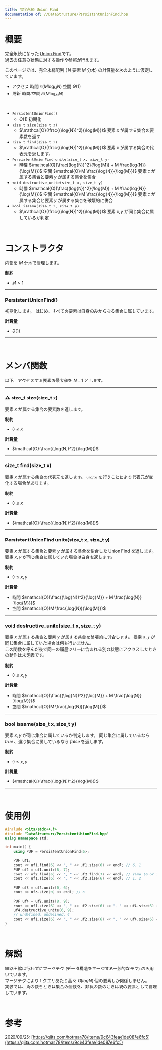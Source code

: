 ```yaml
---
title: 完全永続 Union Find
documentation_of: //DataStructure/PersistentUnionFind.hpp
---
```


# 概要

完全永続になった [Union Find](https://tkmst201.github.io/Library/DataStructure/UnionFind.hpp)です。  
過去の任意の状態に対する操作や参照が行えます。  

このページでは、完全永続配列 ( $N$ 要素 $M$ 分木) の計算量を次のように仮定しています。
- アクセス 時間 $\mathcal{O}(M \log_M{N})$ 空間 $\Theta(1)$
- 更新 時間/空間 $\mathcal{O}(M \log_M{N})$

<br>

- `PersistentUnionFind()`
	- $\Theta(1)$ 初期化
- `size_t size(size_t x)`
	- $\mathcal{O}(\frac{(\log{N})^2}{\log{M}})$ 要素 $x$ が属する集合の要素数を返す
- `size_t find(size_t x)`
	- $\mathcal{O}(\frac{(\log{N})^2}{\log{M}})$ 要素 $x$ が属する集合の代表元を返します。
- `PersistentUnionFind unite(size_t x, size_t y)`
	- 時間 $\mathcal{O}(\frac{(log{N})^2}{\log{M}} + M \frac{log{N}}{\log{M}})$ 空間 $\mathcal{O}(M \frac{\log{N}}{\log{M}})$ 要素 $x$ が属する集合と要素 $y$ が属する集合を併合
- `void destructive_unite(size_t x, size_t y)`
	- 時間 $\mathcal{O}(\frac{(log{N})^2}{\log{M}} + M \frac{log{N}}{\log{M}})$ 空間 $\mathcal{O}(M \frac{\log{N}}{\log{M}})$ 要素 $x$ が属する集合と要素 $y$ が属する集合を破壊的に併合
- `bool issame(size_t x, size_t y)`
	- $\mathcal{O}(\frac{(\log{N})^2}{\log{M}})$ 要素 $x, y$ が同じ集合に属しているか判定


<br>

# コンストラクタ

内部を $M$ 分木で管理します。  

**制約**

- $M > 1$

---

### PersistentUnionFind()

初期化します。
はじめ、すべての要素は自身のみからなる集合に属しています。  

**計算量**

- $\Theta(1)$

---

<br>

# メンバ関数

以下、アクセスする要素の最大値を $N-1$ とします。  

---

### :warning: size_t size(size_t x)

要素 $x$ が属する集合の要素数を返します。  

**制約**

- $0 \leq x$

**計算量**

- $\mathcal{O}(\frac{(\log{N})^2}{\log{M}})$

---

### size_t find(size_t x)

要素 $x$ が属する集合の代表元を返します。
`unite` を行うことにより代表元が変化する場合があります。  

**制約**

- $0 \leq x$

**計算量**

- $\mathcal{O}(\frac{(\log{N})^2}{\log{M}})$

---

### PersistentUnionFind unite(size_t x, size_t y)

要素 $x$ が属する集合と要素 $y$ が属する集合を併合した Union Find を返します。
要素 $x, y$ が同じ集合に属していた場合は自身を返します。  

**制約**

- $0 \leq x, y$

**計算量**

- 時間 $\mathcal{O}(\frac{(\log{N})^2}{\log{M}} + M \frac{\log{N}}{\log{M}})$
- 空間 $\mathcal{O}(M \frac{\log{N}}{\log{M}})$

---

### void destructive_unite(size_t x, size_t y)

要素 $x$ が属する集合と要素 $y$ が属する集合を破壊的に併合します。
要素 $x, y$ が同じ集合に属していた場合は何も行いません。  
この関数を呼んだ後で同一の履歴ツリーに含まれる別の状態にアクセスしたときの動作は未定義です。  

**制約**

- $0 \leq x, y$

**計算量**

- 時間 $\mathcal{O}(\frac{(\log{N})^2}{\log{M}} + M \frac{\log{N}}{\log{M}})$
- 空間 $\mathcal{O}(M \frac{\log{N}}{\log{M}})$

---

### bool issame(size_t x, size_t y)

要素 $x, y$ が同じ集合に属しているか判定します。
同じ集合に属しているなら $true$ 、違う集合に属しているなら $false$ を返します。  

**制約**

- $0 \leq x, y$

**計算量**

- $\mathcal{O}(\frac{(\log{N})^2}{\log{M}})$

---

<br>

# 使用例

```cpp
#include <bits/stdc++.h>
#include "DataStructure/PersistentUnionFind.hpp"
using namespace std;

int main() {
	using PUF = PersistentUnionFind<6>;
	
	PUF uf1;
	cout << uf1.find(6) << ", " << uf1.size(6) << endl; // 6, 1
	PUF uf2 = uf1.unite(6, 7);
	cout << uf2.find(6) << ", " << uf2.find(7) << endl; // same (6 or 7)
	cout << uf1.size(6) << ", " << uf2.size(6) << endl; // 1, 2
	
	PUF uf3 = uf2.unite(0, 6);
	cout << uf3.size(0) << endl; // 3
	
	PUF uf4 = uf2.unite(8, 9);
	cout << uf1.size(6) << ", " << uf2.size(6) << ", " << uf4.size(6) << endl; // 1, 2, 2
	uf4.destructive_unite(6, 9);
	// undefined, undefined, 4
	cout << uf1.size(6) << ", " << uf2.size(6) << ", " << uf4.size(6) << endl;
}
```

<br>

# 解説

経路圧縮は行わずにマージテク (データ構造をマージする一般的なテク) のみ用いています。  
マージテクにより 1 クエリあたり高々 $O(log N)$ 個の要素しか関係しません。  
実装では、負の数をときは集合の個数を、非負の数のときは親の要素として管理しています。  

<br>

# 参考

2020/09/25: [https://qiita.com/hotman78/items/9c643feae1de087e6fc5](https://qiita.com/hotman78/items/9c643feae1de087e6fc5)  

<br>